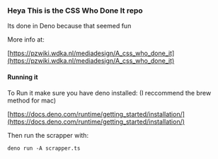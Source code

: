 ### Heya This is the CSS Who Done It repo

Its done in Deno because that seemed fun

More info at:

[https://pzwiki.wdka.nl/mediadesign/A_css_who_done_it](https://pzwiki.wdka.nl/mediadesign/A_css_who_done_it)
#### Running it

To Run it make sure you have deno installed:
(I reccommend the brew method for mac)

[https://docs.deno.com/runtime/getting_started/installation/](https://docs.deno.com/runtime/getting_started/installation/)

Then run the scrapper with:

``` deno run -A scrapper.ts  ```



